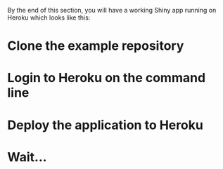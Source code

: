 By the end of this section, you will have a working Shiny app running on Heroku which looks like this:

# Clone the example repository
# Login to Heroku on the command line
# Deploy the application to Heroku
# Wait...